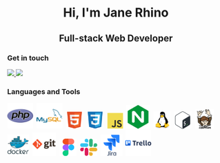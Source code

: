 <div id = "header" align = "center">
   <h1>Hi, I'm Jane Rhino</h1>
     <h2>Full-stack Web Developer</h2>
</div>
 <div id = "badges">
   <h3>Get in touch</h3>
     <a href = "https://dribbble.com/Rhino_business/">
       <img src = "https://img.shields.io/badge/Dribbble-skyblue?style=for-the-badge&logo=dribbble&logoColor=hotpink"/>
     </a>
     <a href = "https://rhino-business.slack.com/">
       <img src = "https://img.shields.io/badge/Slack-skyblue?style=for-the-badge&logo=slack&logoColor=hotpink"/>
     </a>
 </div>
 <div class = "stack">
   <h3>Languages and Tools</h3>
     <img src="https://github.com/devicons/devicon/blob/master/icons/php/php-original.svg" title="PHP" alt="PHP" width="60" height="60"/>&nbsp;
     <img src="https://github.com/devicons/devicon/blob/master/icons/mysql/mysql-original-wordmark.svg" title="Mysql" alt="Mysql" width="60" height="60"/>&nbsp;
     <img src="https://github.com/devicons/devicon/blob/master/icons/html5/html5-original.svg" title="HTML" alt="HTML" width="40" height="40"/>&nbsp;
     <img src="https://github.com/devicons/devicon/blob/master/icons/css3/css3-original.svg" title="CSS" alt="CSS" width="40" height="40"/>&nbsp;  
     <img src="https://github.com/devicons/devicon/blob/master/icons/javascript/javascript-original.svg" title="JavaScript" alt="JavaScript" width="37" height="37"/>&nbsp;
     <img src="https://github.com/devicons/devicon/blob/master/icons/nginx/nginx-original.svg" title="Nginx" alt="Nginx" width="55" height="55"/>&nbsp;
     <img src="https://github.com/devicons/devicon/blob/master/icons/linux/linux-original.svg" title="Linux" alt="Linux" width="40" height="40"/>&nbsp;
     <img src="https://github.com/devicons/devicon/blob/master/icons/bash/bash-original.svg" title="Bash" alt="Bash" width="40" height="40"/>&nbsp;
     <img src="https://github.com/devicons/devicon/blob/master/icons/composer/composer-original.svg" title="Composer" alt="Composer" width="45" height="45"/>&nbsp;
     <img src="https://github.com/devicons/devicon/blob/master/icons/docker/docker-original-wordmark.svg" title="Docker" alt="Docker" width="50" height="50"/>&nbsp;
     <img src="https://github.com/devicons/devicon/blob/master/icons/git/git-original-wordmark.svg" title="Git" alt="Git" width="55" height="55"/>&nbsp;
     <img src="https://github.com/devicons/devicon/blob/master/icons/figma/figma-original.svg" title="Figma" alt="Figma" width="40" height="40"/>&nbsp;
     <img src="https://github.com/devicons/devicon/blob/master/icons/slack/slack-original.svg" title="Slack" alt="Slack" width="40" height="40"/>&nbsp;
     <img src="https://github.com/devicons/devicon/blob/master/icons/jira/jira-original-wordmark.svg" title="Jira" alt="Jira" width="50" height="50"/>&nbsp;
     <img src="https://github.com/devicons/devicon/blob/master/icons/trello/trello-original-wordmark.svg" title="Trello" alt="Trello" width="60" height="60"/>&nbsp;        
  </div>



